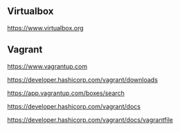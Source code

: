Virtualbox
------------
<https://www.virtualbox.org>

Vagrant
------------
<https://www.vagrantup.com>

<https://developer.hashicorp.com/vagrant/downloads>

<https://app.vagrantup.com/boxes/search>

<https://developer.hashicorp.com/vagrant/docs>

<https://developer.hashicorp.com/vagrant/docs/vagrantfile>
